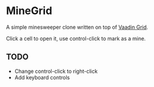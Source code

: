 # MineGrid
A simple minesweeper clone written on top of [Vaadin Grid](https://vaadin.com/book/vaadin7/-/page/components.grid.html).

Click a cell to open it, use control-click to mark as a mine.

## TODO
* Change control-click to right-click
* Add keyboard controls
